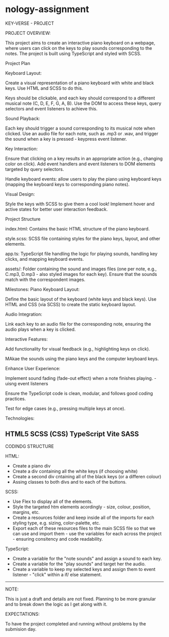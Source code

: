 # nology-assignment

KEY-VERSE - PROJECT

PROJECT OVERVIEW:

This project aims to create an interactive piano keyboard on a webpage, where users can click on the keys to play sounds corresponding to the notes. The project is built using TypeScript and styled with SCSS.

Project Plan

Keyboard Layout:

Create a visual representation of a piano keyboard with white and black keys. Use HTML and SCSS to do this.

Keys should be clickable, and each key should correspond to a different musical note (C, D, E, F, G, A, B). Use the DOM to access these keys, query selectors and event listeners to achieve this.

Sound Playback:

Each key should trigger a sound corresponding to its musical note when clicked. Use an audio file for each note, such as .mp3 or .wav, and trigger the sound when a key is pressed - keypress event listener.

Key Interaction:

Ensure that clicking on a key results in an appropriate action (e.g., changing color on click). Add event handlers and event listeners to DOM elements targeted by query selectors.

Handle keyboard events: allow users to play the piano using keyboard keys (mapping the keyboard keys to corresponding piano notes).

Visual Design:

Style the keys with SCSS to give them a cool look!
Implement hover and active states for better user interaction feedback.

Project Structure

index.html: Contains the basic HTML structure of the piano keyboard.

style.scss: SCSS file containing styles for the piano keys, layout, and other elements.

app.ts: TypeScript file handling the logic for playing sounds, handling key clicks, and mapping keyboard events.

assets/: Folder containing the sound and images files (one per note, e.g., C.mp3, D.mp3 - also styled images for each key). Ensure that the sounds match with the correspondent images.

Milestones:
Piano Keyboard Layout:

Define the basic layout of the keyboard (white keys and black keys).
Use HTML and CSS (via SCSS) to create the static keyboard layout.

Audio Integration:

Link each key to an audio file for the corresponding note,
ensuring the audio plays when a key is clicked.

Interactive Features:

Add functionality for visual feedback (e.g., highlighting keys on click).

MAkae the sounds using the piano keys and the computer keyboard keys.

Enhance User Experience:

Implement sound fading (fade-out effect) when a note finishes playing. - uisng event listeners

Ensure the TypeScript code is clean, modular, and follows good coding practices.

Test for edge cases (e.g., pressing multiple keys at once).

Technologies:

HTML5
SCSS (CSS)
TypeScript
Vite
SASS
------------------------------------
CODINDG STRUCTURE

HTML:

- Create a piano div
- Create a div containing all the white keys (if choosing white)
- Create a second div cntaining all of the black keys (or a differen colour)
- Assing classes to both divs and to each of the buttons.

SCSS:
- Use Flex to display all of the elements.
- Style the targeted htm elements acordingly - size, colour, position, margins, etc.
- Create a resources folder and keep inside all of the imports for each styling type, e.g. sizing, color-palette, etc.
- Export each of these resources files to the main SCSS file so that we can use and import them - use the variables for each across the project - ensuring consitency and code readability.

TypeScript:
- Create a variable for the "note sounds" and assign a sound to each key.
- Create a variable for the "play sounds" and target her the audio.
- Create a variable to keep my selected keys and assign them to event listener - "click" within a if/ else statement.


-------------------------------------------------

NOTE:

This is just a draft and details are not fixed.
Planning to be more granular and to break down the logic as I get along with it.

EXPECTATIONS:

To have the project completed and running without problems by the submision day.



